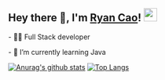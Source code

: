 <!-- ### Hey there 👋, I'm Ryan Cao -->
<h2>  Hey there 👋, I'm <a href="" target="_blank">Ryan Cao</a>! <img src="https://user-images.githubusercontent.com/5679180/79618120-0daffb80-80be-11ea-819e-d2b0fa904d07.gif" width="27px"></h2>
<p>- 👨‍💻 Full Stack developer </p>
<p>- 🌱 I’m currently learning Java </p>

[![Anurag's github stats](https://github-readme-stats.vercel.app/api?username=JarvisCao&show_icons=true&theme=gruvbox&include_all_commits=true)](https://github.com/anuraghazra/github-readme-stats)
[![Top Langs](https://github-readme-stats.vercel.app/api/top-langs/?username=JarvisCao)](https://github.com/anuraghazra/github-readme-stats)
<!--
**JarvisCao/JarvisCao** is a ✨ _special_ ✨ repository because its `README.md` (this file) appears on your GitHub profile.

Here are some ideas to get you started:

- 🔭 I’m currently working on ...
- 🌱 I’m currently learning ...
- 👯 I’m looking to collaborate on ...
- 🤔 I’m looking for help with ...
- 💬 Ask me about ...
- 📫 How to reach me: ...
- 😄 Pronouns: ...
- ⚡ Fun fact: ...
-->
